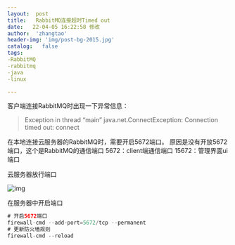 ```yaml
---
layout:  post
title:   RabbitMQ连接超时Timed out
date:   22-04-05 16:22:58 修改
author:  'zhangtao'
header-img: 'img/post-bg-2015.jpg'
catalog:   false
tags:
-RabbitMQ
-rabbitmq
-java
-linux

---
```




客户端连接RabbitMQ时出现一下异常信息：

>Exception in thread “main” java.net.ConnectException: Connection timed out: connect

在本地连接云服务器的RabbitMQ时，需要开启5672端口。 原因是没有开放5672端口，这个是RabbitMQ的通信端口 5672：client端通信端口 15672：管理界面ui端口

云服务器放行端口


![img](https://img-blog.csdnimg.cn/8d04ceb33fd54c039a5db8ab7d915709.png?x-oss-process=image/watermark,type_d3F5LXplbmhlaQ,shadow_50,text_Q1NETiBA562J5b6F6Iqx5byASQ==,size_20,color_FFFFFF,t_70,g_se,x_16)

在服务器中开启端口

```java
# 开启5672端口
firewall-cmd --add-port=5672/tcp --permanent 
# 更新防火墙规则
firewall-cmd --reload
```

